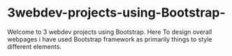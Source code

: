 # 3webdev-projects-using-Bootstrap-

Welcome to 3 webdev projects using Bootstrap.
Here To design overall webpages i have used Bootstrap framework as primarily things to style different elements.

